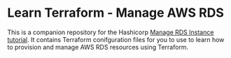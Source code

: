 # Learn Terraform - Manage AWS RDS

This is a companion repository for the Hashicorp [Manage RDS Instance tutorial](https://developer.hashicorp.com/terraform/tutorials/aws/aws-rds).
It contains Terraform conifguration files for you to use to learn how to provision and manage AWS RDS resources using
Terraform.
